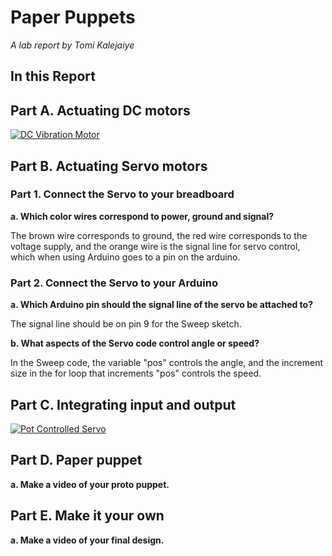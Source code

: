 # Paper Puppets

*A lab report by Tomi Kalejaiye*

## In this Report

## Part A. Actuating DC motors

[![DC Vibration Motor](http://img.youtube.com/vi/_6BA5Fun7Qo/0.jpg)](https://www.youtube.com/watch?v=_6BA5Fun7Qo)

## Part B. Actuating Servo motors

### Part 1. Connect the Servo to your breadboard

**a. Which color wires correspond to power, ground and signal?**

The brown wire corresponds to ground, the red wire corresponds to the voltage supply, and the orange wire is the signal line for servo control, which when using Arduino goes to a pin on the arduino.

### Part 2. Connect the Servo to your Arduino

**a. Which Arduino pin should the signal line of the servo be attached to?**

The signal line should be on pin 9 for the Sweep sketch.

**b. What aspects of the Servo code control angle or speed?**

In the Sweep code, the variable "pos" controls the angle, and the increment size in the for loop that increments "pos" controls the speed.

## Part C. Integrating input and output

[![Pot Controlled Servo](http://img.youtube.com/vi/CcRdQjT9j38/0.jpg)](https://www.youtube.com/watch?v=CcRdQjT9j38)

## Part D. Paper puppet

**a. Make a video of your proto puppet.**

## Part E. Make it your own

**a. Make a video of your final design.**
 
